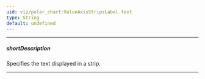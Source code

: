 ```yaml
---
uid: viz/polar_chart:ValueAxisStripsLabel.text
type: String
default: undefined
---
```

---
##### shortDescription
Specifies the text displayed in a strip.

---
